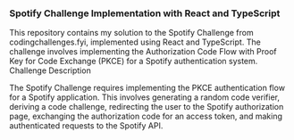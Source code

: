### Spotify Challenge Implementation with React and TypeScript

This repository contains my solution to the Spotify Challenge from codingchallenges.fyi, implemented using React and TypeScript. The challenge involves implementing the Authorization Code Flow with Proof Key for Code Exchange (PKCE) for a Spotify authentication system.
Challenge Description

The Spotify Challenge requires implementing the PKCE authentication flow for a Spotify application. This involves generating a random code verifier, deriving a code challenge, redirecting the user to the Spotify authorization page, exchanging the authorization code for an access token, and making authenticated requests to the Spotify API.
